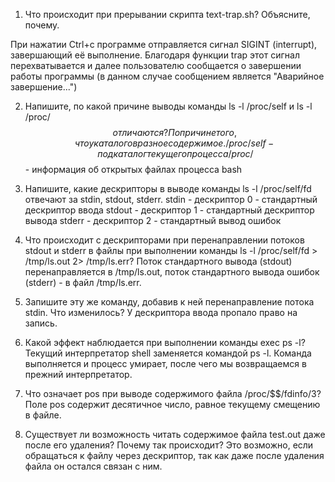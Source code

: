 1) Что происходит при прерывании скрипта text-trap.sh? Объясните, почему.

При нажатии Ctrl+c программе отправляется сигнал SIGINT (interrupt), завершающий её выполнение. Благодаря функции trap этот сигнал перехватывается и далее пользователю сообщается о завершении работы программы (в данном случае сообщением является "Аварийное завершение...")

2) Напишите, по какой причине выводы команды ls -l /proc/self и ls -l /proc/$$ отличаются?
По причине того, что у каталогов разное содержимое.
/proc/self - подкаталог текущего процесса
/proc/$$ - информация об открытых файлах процесса bash 

3) Напишите, какие дескрипторы в выводе команды ls -l /proc/self/fd отвечают за stdin, stdout, stderr.
stdin - дескриптор 0 - стандартный дескриптор ввода
stdout - дескриптор 1 - стандартный дескриптор вывода
stderr - дескриптор 2 - стандартный вывод ошибок

4) Что происходит с дескрипторами при перенаправлении потоков stdout и stderr в файлы при выполнении команды ls -l /proc/self/fd > /tmp/ls.out 2> /tmp/ls.err?
Поток стандартного вывода (stdout) перенаправляется в /tmp/ls.out, поток стандартного вывода ошибок (stderr) - в файл /tmp/ls.err.

5) Запишите эту же команду, добавив к ней перенаправление потока stdin. Что изменилось?
У дескриптора ввода пропало право на запись.

6) Какой эффект наблюдается при выполнении команды exec ps -l?
Текущий интерпретатор shell заменяется командой ps -l. Команда выполняется и процесс умирает, после чего мы возвращаемся в прежний интерпретатор.

7) Что означает pos при выводе содержимого файла /proc/$$/fdinfo/3?
Поле pos содержит десятичное число, равное текущему смещению в файле.

8) Существует ли возможность читать содержимое файла test.out даже после его удаления? Почему так происходит?
Это возможно, если обращаться к файлу через дескриптор, так как даже после удаления файла он остался связан с ним.
